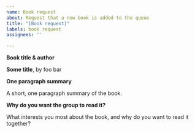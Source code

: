 ```yaml
---
name: Book request
about: Request that a new book is added to the queue
title: "[Book request]"
labels: book request
assignees: ''

---
```


**Book title & author**

__Some title__, by foo bar

**One paragraph summary**

A short, one paragraph summary of the book.

**Why do you want the group to read it?**

What interests you most about the book, and why do you want to read it together?
